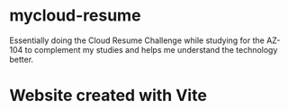 # mycloud-resume

Essentially doing the Cloud Resume Challenge while studying for the AZ-104 to complement my studies and helps me understand the technology better.

# Website created with Vite
